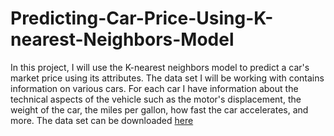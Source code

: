 # Predicting-Car-Price-Using-K-nearest-Neighbors-Model
In this project, I will use the K-nearest neighbors model to predict a car's market price using its attributes. The data set I will be working with contains information on various cars. For each car I have information about the technical aspects of the vehicle such as the motor's displacement, the weight of the car, the miles per gallon, how fast the car accelerates, and more. The data set can be downloaded [here](https://archive.ics.uci.edu/ml/datasets/automobile)

